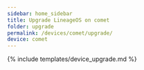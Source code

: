 ```yaml
---
sidebar: home_sidebar
title: Upgrade LineageOS on comet
folder: upgrade
permalink: /devices/comet/upgrade/
device: comet
---
```

{% include templates/device_upgrade.md %}
